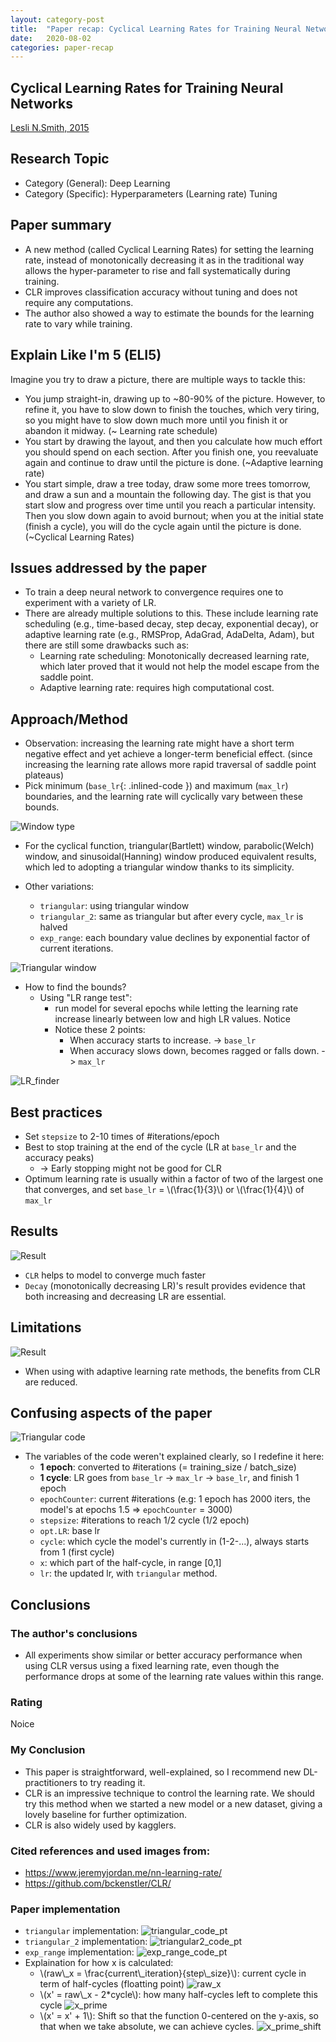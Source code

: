 ```yaml
---
layout: category-post
title:  "Paper recap: Cyclical Learning Rates for Training Neural Networks"
date:   2020-08-02
categories: paper-recap
---
```

## Cyclical Learning Rates for Training Neural Networks
[Lesli N.Smith, 2015](https://arxiv.org/abs/1506.01186)

## Research Topic
- Category (General): Deep Learning
- Category (Specific): Hyperparameters (Learning rate) Tuning

## Paper summary
- A new method (called Cyclical Learning Rates) for setting the learning rate, instead of monotonically decreasing it as in the traditional way allows the hyper-parameter to rise and fall systematically during training.
- CLR improves classification accuracy without tuning and does not require any computations.
- The author also showed a way to estimate the bounds for the learning rate to vary while training.

## Explain Like I'm 5 (ELI5)
Imagine you try to draw a picture, there are multiple ways to tackle this:
- You jump straight-in, drawing up to ~80-90% of the picture. However, to refine it, you have to slow down to finish the touches, which very tiring, so you might have to slow down much more until you finish it or abandon it midway. (~ Learning rate schedule)
- You start by drawing the layout, and then you calculate how much effort you should spend on each section. After you finish one, you reevaluate again and continue to draw until the picture is done. (~Adaptive learning rate)
- You start simple, draw a tree today, draw some more trees tomorrow, and draw a sun and a mountain the following day. The gist is that you start slow and progress over time until you reach a particular intensity. Then you slow down again to avoid burnout; when you at the initial state (finish a cycle), you will do the cycle again until the picture is done. (~Cyclical Learning Rates)

## Issues addressed by the paper
- To train a deep neural network to convergence requires one to experiment with a variety of LR.
- There are already multiple solutions to this. These include learning rate scheduling (e.g., time-based decay, step decay, exponential decay), or adaptive learning rate (e.g., RMSProp, AdaGrad, AdaDelta, Adam), but there are still some drawbacks such as:
  - Learning rate scheduling: Monotonically decreased learning rate, which later proved that it would not help the model escape from the saddle point.
  - Adaptive learning rate: requires high computational cost.

## Approach/Method
- Observation: increasing the learning rate might have a short term negative effect and yet achieve a longer-term beneficial effect. (since increasing the learning rate allows more rapid traversal of saddle point plateaus)
- Pick minimum (`base_lr`{: .inlined-code }) and maximum (`max_lr`) boundaries, and the learning rate will cyclically vary between these bounds.

![Window type](/assets/images/clr/window.png)
- For the cyclical function, triangular(Bartlett) window, parabolic(Welch) window, and sinusoidal(Hanning) window produced equivalent results, which led to adopting a triangular window thanks to its simplicity.

- Other variations:
  - `triangular`: using triangular window
  - `triangular_2`: same as triangular but after every cycle, `max_lr` is halved
  - `exp_range`: each boundary value declines by exponential factor of current iterations.

![Triangular window](/assets/images/clr/triangular.png)

- How to find the bounds? 
  - Using "LR range test": 
    - run model for several epochs while letting the learning rate increase linearly between low and high LR values. Notice
    - Notice these 2 points:
      - When accuracy starts to increase. -> `base_lr`
      - When accuracy slows down, becomes ragged or falls down. -> `max_lr`

![LR_finder](/assets/images/clr/lr_range.png)

## Best practices
- Set `stepsize` to 2-10 times of #iterations/epoch
- Best to stop training at the end of the cycle (LR at `base_lr` and the accuracy peaks) 
  - -> Early stopping might not be good for CLR
- Optimum learning rate is usually within a factor of two of the largest one that converges, and set `base_lr` = \\(\frac{1}{3}\\) or \\(\frac{1}{4}\\)  of `max_lr`

## Results
![Result](/assets/images/clr/clr_result.png)
- `CLR` helps to model to converge much faster
- `Decay` (monotonically decreasing LR)'s result provides evidence that both increasing and decreasing LR are essential.

## Limitations
![Result](/assets/images/clr/clr_adaptive_result.png)
- When using with adaptive learning rate methods, the benefits from CLR are reduced.

## Confusing aspects of the paper
![Triangular code](/assets/images/clr/triangular_code.png)
- The variables of the code weren't explained clearly, so I redefine it here:
  - **1 epoch**: converted to #iterations (= training_size / batch_size)
  - **1 cycle**: LR goes from `base_lr` -> `max_lr` -> `base_lr`, and finish 1 epoch
  - `epochCounter`: current #iterations (e.g: 1 epoch has 2000 iters, the model's at epochs 1.5 => `epochCounter` = 3000)
  - `stepsize`: #iterations to reach 1/2 cycle (1/2 epoch)
  - `opt.LR`: base lr
  - `cycle`: which cycle the model's currently in (1-2-...), always starts from 1 (first cycle)
  - `x`: which part of the half-cycle, in range \[0,1\]
  - `lr`: the updated lr, with `triangular` method.

## Conclusions

### The author's conclusions
- All experiments show similar or better accuracy performance when using CLR versus using a fixed learning rate, even though the performance drops at some of the learning rate values within this range.

### Rating
Noice

### My Conclusion
- This paper is straightforward, well-explained, so I recommend new DL-practitioners to try reading it.
- CLR is an impressive technique to control the learning rate. We should try this method when we started a new model or a new dataset, giving a lovely baseline for further optimization.
- CLR is also widely used by kagglers.

### Cited references and used images from:
- https://www.jeremyjordan.me/nn-learning-rate/ 
- https://github.com/bckenstler/CLR/

### Paper implementation
- `triangular` implementation:
![triangular_code_pt](/assets/images/clr/triangular_code_pt.png)
- `triangular_2` implementation:
![triangular2_code_pt](/assets/images/clr/triangular2_code_pt.png)
- `exp_range` implementation:
![exp_range_code_pt](/assets/images/clr/exp_range_code_pt.png)
- Explaination for how x is calculated:
  - \\(raw\\_x = \frac{current\\_iteration}{step\\_size}\\): current cycle in term of half-cycles (floatting point)
  ![raw_x](/assets/images/clr/raw_x.png)
  - \\(x' = raw\\_x - 2*cycle\\): how many half-cycles left to complete this cycle
  ![x_prime](/assets/images/clr/x_prime.png)
  - \\(x' = x' + 1\\): Shift so that the function 0-centered on the y-axis, so that when we take absolute, we can achieve cycles.
  ![x_prime_shift](/assets/images/clr/x_shifted.png)
